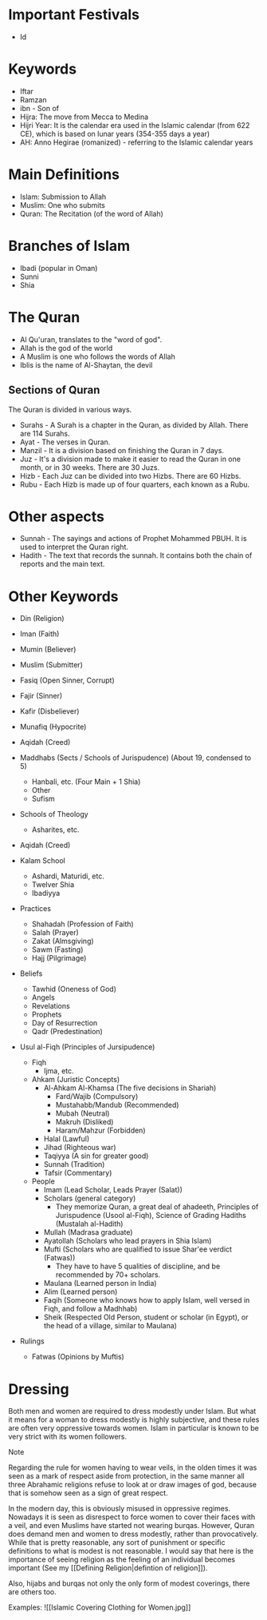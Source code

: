 # Important Festivals
- Id
# Keywords
- Iftar
- Ramzan
- ibn - Son of
- Hijra: The move from Mecca to Medina
- Hijri Year: It is the calendar era used in the Islamic calendar (from 622 CE), which is based on lunar years (354-355 days a year)
- AH: Anno Hegirae (romanized) - referring to the Islamic calendar years
# Main Definitions
- Islam: Submission to Allah
- Muslim: One who submits
- Quran: The Recitation (of the word of Allah)
# Branches of Islam
- Ibadi (popular in Oman)
- Sunni
- Shia
# The Quran
- Al Qu'uran, translates to the "word of god".
- Allah is the god of the world
- A Muslim is one who follows the words of Allah
- Iblis is the name of Al-Shaytan, the devil
## Sections of Quran
The Quran is divided in various ways.

- Surahs - A Surah is a chapter in the Quran, as divided by Allah. There are 114 Surahs.
- Ayat - The verses in Quran.
- Manzil - It is a division based on finishing the Quran in 7 days.
- Juz - It's a division made to make it easier to read the Quran in one month, or in 30 weeks. There are 30 Juzs.
- Hizb - Each Juz can be divided into two Hizbs. There are 60 Hizbs.
- Rubu - Each Hizb is made up of four quarters, each known as a Rubu.
# Other aspects
- Sunnah - The sayings and actions of Prophet Mohammed PBUH. It is used to interpret the Quran right.
- Hadith - The text that records the sunnah. It contains both the chain of reports and the main text.
# Other Keywords
- Din (Religion)
- Iman (Faith)
- Mumin (Believer)
- Muslim (Submitter)
- Fasiq (Open Sinner, Corrupt)
- Fajir (Sinner)
- Kafir (Disbeliever)
- Munafiq (Hypocrite)

- Aqidah (Creed)

- Maddhabs (Sects / Schools of Jurispudence) (About 19, condensed to 5)
	- Hanbali, etc. (Four Main + 1 Shia)
	- Other
	- Sufism

- Schools of Theology
	- Asharites, etc.

- Aqidah (Creed)

- Kalam School
	- Ashardi, Maturidi, etc.
	- Twelver Shia
	- Ibadiyya

- Practices
	- Shahadah (Profession of Faith)
	- Salah (Prayer)
	- Zakat (Almsgiving)
	- Sawm (Fasting)
	- Hajj (Pilgrimage)

- Beliefs
	- Tawhid (Oneness of God)
	- Angels
	- Revelations
	- Prophets
	- Day of Resurrection
	- Qadr (Predestination)

- Usul al-Fiqh (Principles of Jursipudence)
	- Fiqh
		- Ijma, etc.
	- Ahkam (Juristic Concepts)
		- Al-Ahkam Al-Khamsa (The five decisions in Shariah)
			- Fard/Wajib (Compulsory)
			- Mustahabb/Mandub (Recommended)
			- Mubah (Neutral)
			- Makruh (Disliked)
			- Haram/Mahzur (Forbidden)
		- Halal (Lawful)
		- Jihad (Righteous war)
		- Taqiyya (A sin for greater good)
		- Sunnah (Tradition)
		- Tafsir (Commentary)
	- People
		- Imam (Lead Scholar, Leads Prayer (Salat))
		- Scholars (general category)
			- They memorize Quran, a great deal of ahadeeth, Principles of Jurispudence (Usool al-Fiqh), Science of Grading Hadiths (Mustalah al-Hadith)
		- Mullah (Madrasa graduate)
		- Ayatollah (Scholars who lead prayers in Shia Islam)
		- Mufti (Scholars who are qualified to issue Shar'ee verdict (Fatwas))
			- They have to have 5 qualities of discipline, and be recommended by 70+ scholars.
		- Maulana (Learned person in India)
		- Alim (Learned person)
		- Faqih (Someone who knows how to apply Islam, well versed in Fiqh, and follow a Madhhab)
		- Sheik (Respected Old Person, student or scholar (in Egypt), or the head of a village, similar to Maulana)

- Rulings
	- Fatwas (Opinions by Muftis)

# Dressing
Both men and women are required to dress modestly under Islam. But what it means for a woman to dress modestly is highly subjective, and these rules are often very oppressive towards women. Islam in particular is known to be very strict with its women followers.

> [!NOTE]
> Regarding the rule for women having to wear veils, in the olden times it was seen as a mark of respect aside from protection, in the same manner all three Abrahamic religions refuse to look at or draw images of god, because that is somehow seen as a sign of great respect.
> 
> In the modern day, this is obviously misused in oppressive regimes. Nowadays it is seen as disrespect to force women to cover their faces with a veil, and even Muslims have started not wearing burqas. However, Quran does demand men and women to dress modestly, rather than provocatively. While that is pretty reasonable, any sort of punishment or specific definitions to what is modest is not reasonable. I would say that here is the importance of seeing religion as the feeling of an individual becomes important (See my [[Defining Religion|defintion of religion]]).
> 
> Also, hijabs and burqas not only the only form of modest coverings, there are others too.
> 
> Examples:
> ![[Islamic Covering Clothing for Women.jpg]]